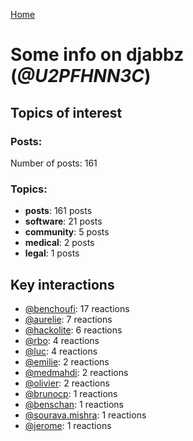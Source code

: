 [Home](https://kelu124.github.io/echommunity/)

# Some info on __djabbz__ (_@U2PFHNN3C_)


## Topics of interest

### Posts: 

Number of posts: 161

### Topics:

* __posts__: 161 posts
* __software__: 21 posts
* __community__: 5 posts
* __medical__: 2 posts
* __legal__: 1 posts

## Key interactions 

* [@benchoufi](./U0B47KC3S.md): 17 reactions
* [@aurelie](./U37GZRZU6.md): 7 reactions
* [@hackolite](./U20C8CKTL.md): 6 reactions
* [@rbo](./U38HVMZ6K.md): 4 reactions
* [@luc](./U0AAL4W13.md): 4 reactions
* [@emilie](./U0FN1B8KD.md): 2 reactions
* [@medmahdi](./U36QEPF51.md): 2 reactions
* [@olivier](./U04DFTZ7D.md): 2 reactions
* [@brunocp](./U33817K25.md): 1 reactions
* [@benschan](./U1PKXQVDW.md): 1 reactions
* [@sourava.mishra](./U3CV9P9NH.md): 1 reactions
* [@jerome](./U07UEJC2H.md): 1 reactions
